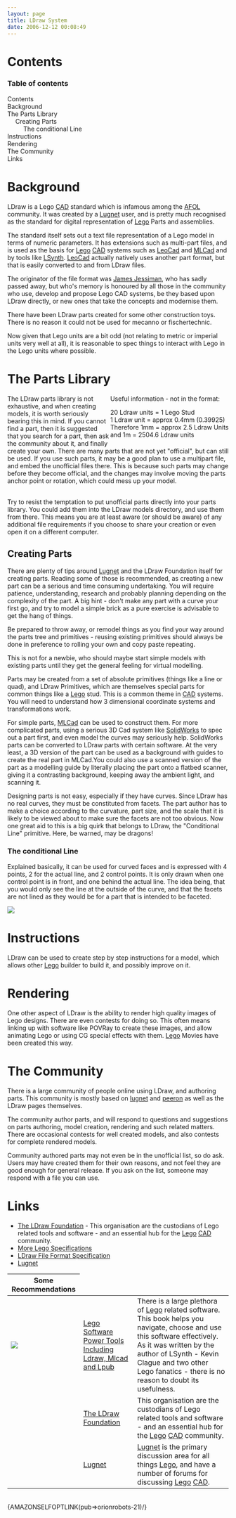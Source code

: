 ```yaml
---
layout: page
title: LDraw System
date: 2006-12-12 00:08:49
---
```

<h1 id="Contents">Contents</h1>
<p></p><div id="toc"><div id="toctitle"><h3>Table of contents</h3></div><ul class="toc"><li><a class="link" href="#Contents">Contents</a>
</li><li><a class="link" href="#Background">Background</a>
</li><li><a class="link" href="#The_Parts_Library">The Parts Library</a>
<ul><li><a class="link" href="#Creating_Parts">Creating Parts</a>
<ul><li><a class="link" href="#The_conditional_Line">The conditional Line</a>
</li></ul></li></ul></li><li><a class="link" href="#Instructions">Instructions</a>
</li><li><a class="link" href="#Rendering">Rendering</a>
</li><li><a class="link" href="#The_Community">The Community</a>
</li><li><a class="link" href="#Links">Links</a>
</li></ul><!--toc--></div>
<h1 id="Background">Background</h1>
<p>LDraw is a Lego <a class="wiki" href="/wiki/cad.html" title="Computer Aided Design">CAD</a> standard which is infamous among the <a class="wiki" href="/wiki/afol.html" title="Adult Fan Of Lego">AFOL</a> community.  It was created by a <a class="wiki" href="/wiki/lugnet.html" title="Lego Users Group Network">Lugnet</a> user, and is pretty much recognised as the standard for digital representation of <a class="wiki" href="/wiki/lego.html" title="The best known construction toy">Lego</a> Parts and assemblies.
</p>
<p>The standard itself sets out a text file representation of a Lego model in terms of numeric parameters. It has extensions such as multi-part files, and is used as the basis for <a class="wiki" href="/wiki/lego.html" title="The best known construction toy">Lego</a> <a class="wiki" href="/wiki/cad.html" title="Computer Aided Design">CAD</a> systems such as <a class="wiki" href="/wiki/leocad.html" title="The Open Source Lego CAD System">LeoCad</a> and <a class="wiki" href="/wiki/mlcad.html" title="MLCad">MLCad</a> and by tools like <a class="wiki" href="/wiki/lsynth.html" title="LSynth">LSynth</a>. <a class="wiki" href="/wiki/leocad.html" title="The Open Source Lego CAD System">LeoCad</a> actually natively uses another part format, but that is easily converted to and from LDraw files.
</p>
<p>The originator of the file format was <a class="wiki" href="/wiki/james_jessiman.html" title="James Jessiman">James Jessiman</a>, who has sadly passed away, but who's memory is honoured by all those in the community who use, develop and propose Lego CAD systems, be they based upon LDraw directly, or new ones that take the concepts and modernise them.
</p>
<p>There have been LDraw parts created for some other construction toys. There is no reason it could not be used for mecanno or fischertechnic.
</p>
<p>Now given that Lego units are a bit odd (not relating to metric or imperial units very well at all), it is reasonable to spec things to interact with Lego in the Lego units where possible.
</p>
<h1 id="The_Parts_Library">The Parts Library</h1>
<div style=" float: right;"><div class="cbox " style=";;margin:0;;"><div class="cbox-title">Useful information - not in the format:</div><div class="cbox-data">
<p>20 Ldraw units = 1 Lego Stud
<br/>1 Ldraw unit = approx 0.4mm (0.39925)
<br/>Therefore 1mm = approx 2.5 Ldraw Units
<br/>and 1m = 2504.6 Ldraw units
</p>
</div></div></div>The LDraw parts library is not exhaustive, and when creating models, it is worth seriously bearing this in mind. If you cannot find a part, then it is suggested that you search for a part, then ask the community about it, and finally create your own. There are many parts that are not yet "official", but can still be used. If you use such parts, it may be a good plan to use a multipart file, and embed the unofficial files there. This is because such parts may change before they become official, and the changes may involve moving the parts anchor point or rotation, which could mess up your model.
<p>
<br/>Try to resist the temptation to put unofficial parts directly into your parts library. You could add them into the LDraw models directory, and use them from there. This means you are at least aware (or should be aware) of any additional file requirements if you choose to share your creation or even open it on a different computer.
</p>
<h2 id="Creating_Parts">Creating Parts</h2>
<p>There are plenty of tips around <a class="wiki" href="/wiki/lugnet.html" title="Lego Users Group Network">Lugnet</a> and the LDraw Foundation itself for creating parts. Reading some of those is recommended, as creating a new part can be a serious and time consuming undertaking. You will require patience, understanding, research and probably planning depending on the complexity of the part. A big hint - don't make any part with a curve your first go, and try to model a simple brick as a pure exercise is advisable to get the hang of things.
</p>
<p>Be prepared to throw away, or remodel things as you find your way around the parts tree and primitives - reusing existing primitives should always be done in preference to rolling your own and copy paste repeating.
</p>
<p>This is not for a newbie, who should maybe start simple models with existing parts until they get the general feeling for virtual modelling.
</p>
<p>Parts may be created from a set of absolute primitives (things like a line or quad), and LDraw Primitives, which are themselves special parts for common things like a <a class="wiki" href="/wiki/lego.html" title="The best known construction toy">Lego</a> stud. This is a common theme in <a class="wiki" href="/wiki/cad.html" title="Computer Aided Design">CAD</a> systems. You will need to understand how 3 dimensional coordinate systems and transformations work.
</p>
<p>For simple parts, <a class="wiki" href="/wiki/mlcad.html" title="MLCad">MLCad</a> can be used to construct them. For more complicated parts, using a serious 3D Cad system like <a class="wiki" href="/wiki/solidworks.html" title="A 3D Solid Modelling System">SolidWorks</a> to spec out a part first, and even model the curves may seriously help. SolidWorks parts can be converted to LDraw parts with certain software.  At the very least, a 3D version of the part can be used as a background with guides to create the real part in MLCad.You could also use a scanned version of the part as a modelling guide by literally placing the part onto a flatbed scanner, giving it a contrasting background, keeping away the ambient light, and scanning it.
</p>
<p>Designing parts is not easy, especially if they have curves. Since LDraw has no real curves, they must be constituted from facets. The part author has to make a choice according to the curvature, part size, and the scale that it is likely to be viewed about to make sure the facets are not too obvious. Now one great aid to this is a big quirk that belongs to LDraw, the "Conditional Line" primitive. Here, be warned, may be dragons!
</p>
<h3 id="The_conditional_Line">The conditional Line</h3>
<p>Explained basically, it can be used for curved faces and is expressed with 4 points, 2 for the actual line, and 2 control points. It is only drawn when one control point is in front, and one behind the actual line. The idea being, that you would only see the line at the outside of the curve, and that the facets are not lined as they would be for a part that is intended to be faceted.
</p>
<p><img class="img-responsive" src="tiki-download_wiki_attachment.php?attId=18&amp;page=LDraw"/>
</p>
<h1 id="Instructions">Instructions</h1>
<p>LDraw can be used to create step by step instructions for a model, which allows other <a class="wiki" href="/wiki/lego.html" title="The best known construction toy">Lego</a> builder to build it, and possibly improve on it.
</p>
<h1 id="Rendering">Rendering</h1>
<p>One other aspect of LDraw is the ability to render high quality images of Lego designs. There are even contests for doing so. This often means linking up with software like POVRay to create these images, and allow animating Lego or using CG special effects with them. <a class="wiki" href="/wiki/lego.html" title="The best known construction toy">Lego</a> Movies have been created this way.
</p>
<h1 id="The_Community">The Community</h1>
<p>There is a large community of people online using LDraw, and authoring parts. This community is mostly based on <a class="wiki" href="/wiki/lugnet.html" title="Lego Users Group Network">lugnet</a> and <a class="wiki" href="/wiki/peeron.html" title="Online database of Lego Sets and Parts">peeron</a> as well as the LDraw pages themselves.
</p>
<p>The community author parts, and will respond to questions and suggestions on parts authoring, model creation, rendering and such related matters. There are occasional contests for well created models, and also contests for complete rendered models.
</p>
<p>Community authored parts may not even be in the unofficial list, so do ask. Users may have created them for their own reasons, and not feel they are good enough for general release. If you ask on the list, someone may respond with a file you can use.
</p>
<h1 id="Links">Links</h1>
<ul><li> <a class="wiki" href="tiki-directory_redirect.php?siteId=58" rel="">The LDraw Foundation</a> - This organisation are the custodians of Lego related tools and software - and an essential hub for the <a class="wiki" href="/wiki/lego.html" title="The best known construction toy">Lego</a> <a class="wiki" href="/wiki/cad.html" title="Computer Aided Design">CAD</a> community.
</li><li> <a class="wiki" href="/wiki/lego_specifications.html" title="Lego Specifications">More Lego Specifications</a>
</li><li> <a class="wiki" href="tiki-directory_redirect.php?siteId=59" rel="">LDraw File Format Specification</a>
</li><li> <a class="wiki" href="/wiki/lugnet.html" title="Lego Users Group Network">Lugnet</a>
</li></ul><p>
</p>
<table class="normal" id="fancytable_1"> <thead> <tr> <th>Some Recommendations</th> </tr> </thead> <tbody> <tr> <td class="odd"> <a class="internal" href="http://www.amazon.co.uk/exec/obidos/ASIN/1931836760/orionrobots-21" target="_blank"> <img class="img-responsive" src="image43"/> </a> </td> <td class="odd"> <a href="http://www.amazon.co.uk/exec/obidos/ASIN/1931836760/orionrobots-21" rel="external" target="_blank">Lego Software Power Tools Including Ldraw, Mlcad and Lpub</a> </td> <td class="odd"> There is a large plethora of <a class="wiki" href="/wiki/lego.html" title="The best known construction toy">Lego</a> related software. This book helps you navigate, choose and use this software effectively. As it was written by the author of LSynth - Kevin Clague and two other Lego fanatics - there is no reason to doubt its usefulness.</td> </tr> <tr> <td class="even"></td> <td class="even"> <a class="wiki" href="tiki-directory_redirect.php?siteId=58" rel="">The LDraw Foundation</a> </td> <td class="even"> This organisation are the custodians of Lego related tools and software - and an essential hub for the <a class="wiki" href="/wiki/lego.html" title="The best known construction toy">Lego</a> <a class="wiki" href="/wiki/cad.html" title="Computer Aided Design">CAD</a> community.</td> </tr> <tr> <td class="odd"></td> <td class="odd"> <a class="wiki" href="tiki-directory_redirect.php?siteId=9" rel="">Lugnet</a> </td> <td class="odd"> <a class="wiki" href="/wiki/lugnet.html" title="Lego Users Group Network">Lugnet</a> is the primary discussion area for all things <a class="wiki" href="/wiki/lego.html" title="The best known construction toy">Lego</a>, and have a number of forums for discussing <a class="wiki" href="/wiki/lego.html" title="The best known construction toy">Lego</a> <a class="wiki" href="/wiki/cad.html" title="Computer Aided Design">CAD</a>.</td> </tr> </tbody> </table>
<p>
<br/>{AMAZONSELFOPTLINK(pub=&gt;orionrobots-21)/}
</p>

